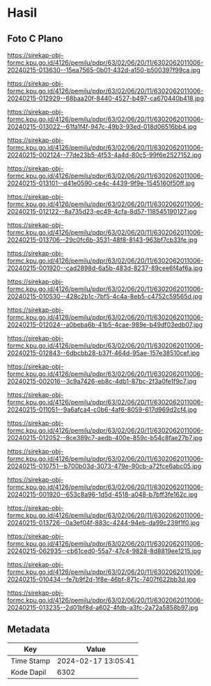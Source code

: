 # Hasil

## Foto C Plano

https://sirekap-obj-formc.kpu.go.id/4126/pemilu/pdpr/63/02/06/20/11/6302062011006-20240215-013630--15ea7565-0b01-432d-a150-b500397f99ca.jpg

https://sirekap-obj-formc.kpu.go.id/4126/pemilu/pdpr/63/02/06/20/11/6302062011006-20240215-012929--68baa20f-8440-4527-b497-ca670440b418.jpg

https://sirekap-obj-formc.kpu.go.id/4126/pemilu/pdpr/63/02/06/20/11/6302062011006-20240215-013022--61fa1f4f-947c-49b3-93ed-018d06516bb4.jpg

https://sirekap-obj-formc.kpu.go.id/4126/pemilu/pdpr/63/02/06/20/11/6302062011006-20240215-002124--77de23b5-4f53-4a4d-80c5-99f6e2527152.jpg

https://sirekap-obj-formc.kpu.go.id/4126/pemilu/pdpr/63/02/06/20/11/6302062011006-20240215-013101--d41e0590-ce4c-4439-9f9e-1545160f50ff.jpg

https://sirekap-obj-formc.kpu.go.id/4126/pemilu/pdpr/63/02/06/20/11/6302062011006-20240215-012122--8a735d23-ec49-4cfa-8d57-118545190127.jpg

https://sirekap-obj-formc.kpu.go.id/4126/pemilu/pdpr/63/02/06/20/11/6302062011006-20240215-013706--29c0fc6b-3531-48f8-8143-963bf7cb33fe.jpg

https://sirekap-obj-formc.kpu.go.id/4126/pemilu/pdpr/63/02/06/20/11/6302062011006-20240215-001920--cad2898d-6a5b-483d-8237-89cee6f4af6a.jpg

https://sirekap-obj-formc.kpu.go.id/4126/pemilu/pdpr/63/02/06/20/11/6302062011006-20240215-010530--428c2b1c-7bf5-4c4a-8eb5-c4752c59565d.jpg

https://sirekap-obj-formc.kpu.go.id/4126/pemilu/pdpr/63/02/06/20/11/6302062011006-20240215-012024--a0beba6b-41b5-4cae-989e-b49df03edb07.jpg

https://sirekap-obj-formc.kpu.go.id/4126/pemilu/pdpr/63/02/06/20/11/6302062011006-20240215-012843--6dbcbb28-b37f-464d-95ae-157e38510cef.jpg

https://sirekap-obj-formc.kpu.go.id/4126/pemilu/pdpr/63/02/06/20/11/6302062011006-20240215-002016--3c9a7426-eb8c-4db1-87bc-2f3a0fe1f9c7.jpg

https://sirekap-obj-formc.kpu.go.id/4126/pemilu/pdpr/63/02/06/20/11/6302062011006-20240215-011051--9a6afca4-c0b6-4af6-8059-617d969d2cf4.jpg

https://sirekap-obj-formc.kpu.go.id/4126/pemilu/pdpr/63/02/06/20/11/6302062011006-20240215-012052--8ce389c7-aedb-400e-859c-b54c8fae27b7.jpg

https://sirekap-obj-formc.kpu.go.id/4126/pemilu/pdpr/63/02/06/20/11/6302062011006-20240215-010751--b700b03d-3073-479e-90cb-a72fce6abc05.jpg

https://sirekap-obj-formc.kpu.go.id/4126/pemilu/pdpr/63/02/06/20/11/6302062011006-20240215-001920--653c8a96-1d5d-4518-a048-b7bff3fe162c.jpg

https://sirekap-obj-formc.kpu.go.id/4126/pemilu/pdpr/63/02/06/20/11/6302062011006-20240215-013726--0a3ef04f-883c-4244-94eb-da99c239f1f0.jpg

https://sirekap-obj-formc.kpu.go.id/4126/pemilu/pdpr/63/02/06/20/11/6302062011006-20240215-062935--cb61ced0-55a7-47c4-9828-8d8819ee1215.jpg

https://sirekap-obj-formc.kpu.go.id/4126/pemilu/pdpr/63/02/06/20/11/6302062011006-20240215-010434--fe7b9f2d-1f8e-46bf-871c-7407f622bb3d.jpg

https://sirekap-obj-formc.kpu.go.id/4126/pemilu/pdpr/63/02/06/20/11/6302062011006-20240215-013235--2d01bf8d-a602-4fdb-a3fc-2a72a5858b97.jpg


## Metadata

| Key        | Value               |
| ---------- | ------------------- |
| Time Stamp | 2024-02-17 13:05:41 |
| Kode Dapil | 6302                |



